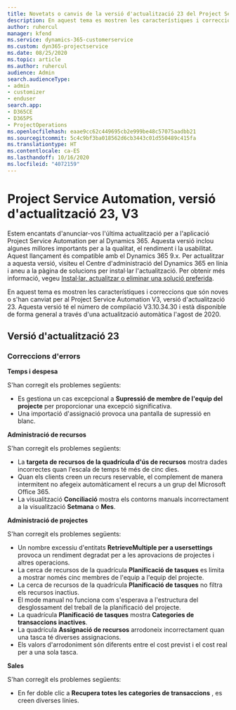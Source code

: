 ```yaml
---
title: Novetats o canvis de la versió d'actualització 23 del Project Service Automation, V3
description: En aquest tema es mostren les característiques i correccions disponibles al Project Service Automation V3, versió d'actualització 23.
author: ruhercul
manager: kfend
ms.service: dynamics-365-customerservice
ms.custom: dyn365-projectservice
ms.date: 08/25/2020
ms.topic: article
ms.author: ruhercul
audience: Admin
search.audienceType:
- admin
- customizer
- enduser
search.app:
- D365CE
- D365PS
- ProjectOperations
ms.openlocfilehash: eaae9cc62c449695cb2e999be48c57075aadbb21
ms.sourcegitcommit: 5c4c9bf3ba018562d6cb3443c01d550489c415fa
ms.translationtype: HT
ms.contentlocale: ca-ES
ms.lasthandoff: 10/16/2020
ms.locfileid: "4072159"
---
```

# <a name="project-service-automation-update-release-23-v3"></a>Project Service Automation, versió d'actualització 23, V3

Estem encantats d'anunciar-vos l'última actualització per a l'aplicació Project Service Automation per al Dynamics 365. Aquesta versió inclou algunes millores importants per a la qualitat, el rendiment i la usabilitat. Aquest llançament és compatible amb el Dynamics 365 9.x. Per actualitzar a aquesta versió, visiteu el Centre d'administració del Dynamics 365 en línia i aneu a la pàgina de solucions per instal·lar l'actualització. Per obtenir més informació, vegeu [Instal·lar, actualitzar o eliminar una solució preferida](https://docs.microsoft.com/power-platform/admin/install-remove-preferred-solution).

En aquest tema es mostren les característiques i correccions que són noves o s'han canviat per al Project Service Automation V3, versió d'actualització 23. Aquesta versió té el número de compilació V3.10.34.30 i està disponible de forma general a través d'una actualització automàtica l'agost de 2020.

## <a name="update-release-23"></a>Versió d'actualització 23

### <a name="bug-fixes"></a>Correccions d'errors

**Temps i despesa**

S'han corregit els problemes següents:
- Es gestiona un cas excepcional a **Supressió de membre de l'equip del projecte** per proporcionar una excepció significativa.
- Una importació d'assignació provoca una pantalla de supressió en blanc.

**Administració de recursos**

S'han corregit els problemes següents:

- La **targeta de recursos de la quadrícula d'ús de recursos** mostra dades incorrectes quan l'escala de temps té més de cinc dies.
- Quan els clients creen un recurs reservable, el complement de manera intermitent no afegeix automàticament el recurs a un grup del Microsoft Office 365.
- La visualització **Conciliació** mostra els contorns manuals incorrectament a la visualització **Setmana** o **Mes**.

**Administració de projectes**

S'han corregit els problemes següents:

- Un nombre excessiu d'entitats **RetrieveMultiple per a usersettings** provoca un rendiment degradat per a les aprovacions de projectes i altres operacions.
- La cerca de recursos de la quadrícula **Planificació de tasques** es limita a mostrar només cinc membres de l'equip a l'equip del projecte. 
- La cerca de recursos de la quadrícula **Planificació de tasques** no filtra els recursos inactius.
- El mode manual no funciona com s'esperava a l'estructura del desglossament del treball de la planificació del projecte.
- La quadrícula **Planificació de tasques** mostra **Categories de transaccions inactives**.
- La quadrícula **Assignació de recursos** arrodoneix incorrectament quan una tasca té diverses assignacions.
- Els valors d'arrodoniment són diferents entre el cost previst i el cost real per a una sola tasca.

**Sales**

S'han corregit els problemes següents:

- En fer doble clic a **Recupera totes les categories de transaccions** , es creen diverses línies.
